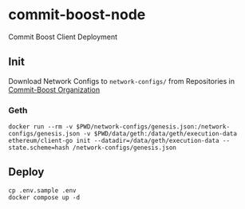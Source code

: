 # commit-boost-node

Commit Boost Client Deployment

## Init

Download Network Configs to `network-configs/` from Repositories in [Commit-Boost Organization](https://github.com/Commit-Boost)

### Geth

```shell
docker run --rm -v $PWD/network-configs/genesis.json:/network-configs/genesis.json -v $PWD/data/geth:/data/geth/execution-data ethereum/client-go init --datadir=/data/geth/execution-data --state.scheme=hash /network-configs/genesis.json
```

## Deploy

```shell
cp .env.sample .env
docker compose up -d
```
